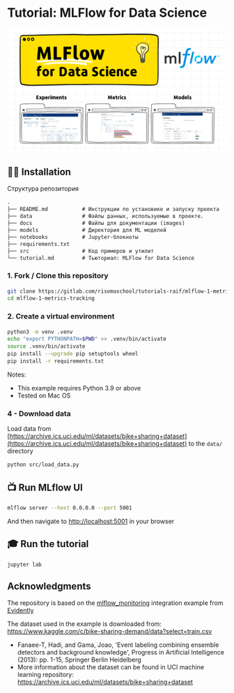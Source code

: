 # Tutorial: MLFlow for Data Science

![Model Registry with MLFlow](docs/images/mlflow-banner-1.png)

## 👩‍💻 Installation

Структура репозитория

    .
    ├── README.md           # Инструкции по установике и запуску проекта
    ├── data                # Файлы данных, используемые в проекте.
    ├── docs                # Файлы для документации (images)
    ├── models              # Директория для ML моделей 
    ├── notebooks           # Jupyter-блокноты 
    ├── requirements.txt    
    ├── src                 # Код примеров и утилит
    └── tutorial.md         # Тьюториал: MLFlow for Data Science



### 1. Fork / Clone this repository

```bash
git clone https://gitlab.com/risomaschool/tutorials-raif/mlflow-1-metrics-tracking.git
cd mlflow-1-metrics-tracking
```

### 2. Create a virtual environment

```bash
python3 -m venv .venv
echo "export PYTHONPATH=$PWD" >> .venv/bin/activate
source .venv/bin/activate
pip install --upgrade pip setuptools wheel
pip install -r requirements.txt
```

Notes:

- This example requires Python 3.9 or above 
- Tested on Mac OS


### 4 - Download data

Load data from [https://archive.ics.uci.edu/ml/datasets/bike+sharing+dataset](https://archive.ics.uci.edu/ml/datasets/bike+sharing+dataset) to the `data/` directory

```bash 
python src/load_data.py              
```

## 📺 Run MLflow UI

```bash
mlflow server --host 0.0.0.0 --port 5001
``` 
And then navigate to [http://localhost:5001](http://localhost:5001) in your browser


## 🎓 Run the tutorial

```bash
jupyter lab
```


## Acknowledgments

The repository is based on the [mlflow_monitoring](https://github.com/evidentlyai/evidently/tree/main/examples/integrations/mlflow_monitoring) integration example from [Evidently](https://www.evidentlyai.com/)

The dataset used in the example is downloaded from: https://www.kaggle.com/c/bike-sharing-demand/data?select=train.csv
- Fanaee-T, Hadi, and Gama, Joao, 'Event labeling combining ensemble detectors and background knowledge', Progress in Artificial Intelligence (2013): pp. 1-15, Springer Berlin Heidelberg
- More information about the dataset can be found in UCI machine learning repository: https://archive.ics.uci.edu/ml/datasets/bike+sharing+dataset
